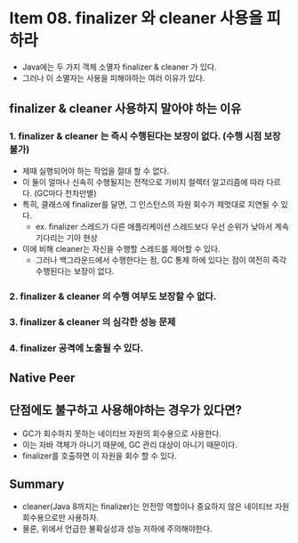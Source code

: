 # Item 08. finalizer 와 cleaner 사용을 피하라
- Java에는 두 가지 객체 소멸자 finalizer & cleaner 가 있다.
- 그러나 이 소멸자는 사용을 피해야하는 여러 이유가 있다.


## finalizer & cleaner 사용하지 말아야 하는 이유
### 1. finalizer & cleaner 는 즉시 수행된다는 보장이 없다. (수행 시점 보장 불가)
- 제때 실행되어야 하는 작업을 절대 할 수 없다.
- 이 둘이 얼마나 신속히 수행될지는 전적으로 가비지 컬렉터 알고리즘에 따라 다르다. (GC마다 천차만별)
- 특히, 클래스에 finalizer를 달면, 그 인스턴스의 자원 회수가 제멋대로 지연될 수 있다.
  - ex. finalizer 스레드가 다른 애플리케이션 스레드보다 우선 순위가 낮아서 계속 기다리는 기아 현상
- 이에 비해 cleaner는 자신을 수행할 스레드를 제어할 수 있다.
  - 그러나 백그라운드에서 수행한다는 점, GC 통제 하에 있다는 점이 여전히 즉각 수행된다는 보장이 없다.


### 2. finalizer & cleaner 의 수행 여부도 보장할 수 없다.



### 3. finalizer & cleaner 의 심각한 성능 문제


### 4. finalizer 공격에 노출될 수 있다.


## Native Peer


## 단점에도 불구하고 사용해야하는 경우가 있다면?
- GC가 회수하지 못하는 네이티브 자원의 회수용으로 사용한다. 
- 이는 자바 객체가 아니기 때문에, GC 관리 대상이 아니기 때문이다.
- finalizer를 호출하면 이 자원을 회수 할 수 있다.


## Summary
- cleaner(Java 8까지는 finalizer)는 안전망 역할이나 중요하지 않은 네이티브 자원 회수용으로만 사용하자.
- 물론, 위에서 언급한 불확실성과 성능 저하에 주의해야한다.